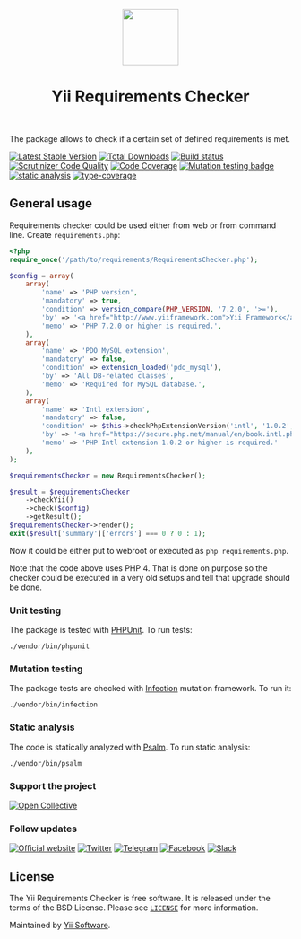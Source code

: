 <p align="center">
    <a href="https://github.com/yiisoft" target="_blank">
        <img src="https://yiisoft.github.io/docs/images/yii_logo.svg" height="100px">
    </a>
    <h1 align="center">Yii Requirements Checker</h1>
    <br>
</p>

The package allows to check if a certain set of defined requirements is met.

[![Latest Stable Version](https://poser.pugx.org/yiisoft/requirements/v/stable.png)](https://packagist.org/packages/yiisoft/requirements)
[![Total Downloads](https://poser.pugx.org/yiisoft/requirements/downloads.png)](https://packagist.org/packages/yiisoft/requirements)
[![Build status](https://github.com/yiisoft/requirements/workflows/build/badge.svg)](https://github.com/yiisoft/requirements/actions?query=workflow%3Abuild)
[![Scrutinizer Code Quality](https://scrutinizer-ci.com/g/yiisoft/requirements/badges/quality-score.png?b=master)](https://scrutinizer-ci.com/g/yiisoft/requirements/?branch=master)
[![Code Coverage](https://scrutinizer-ci.com/g/yiisoft/requirements/badges/coverage.png?b=master)](https://scrutinizer-ci.com/g/yiisoft/requirements/?branch=master)
[![Mutation testing badge](https://img.shields.io/endpoint?style=flat&url=https%3A%2F%2Fbadge-api.stryker-mutator.io%2Fgithub.com%2Fyiisoft%2Frequirements%2Fmaster)](https://dashboard.stryker-mutator.io/reports/github.com/yiisoft/requirements/master)
[![static analysis](https://github.com/yiisoft/requirements/workflows/static%20analysis/badge.svg)](https://github.com/yiisoft/requirements/actions?query=workflow%3A%22static+analysis%22)
[![type-coverage](https://shepherd.dev/github/yiisoft/requirements/coverage.svg)](https://shepherd.dev/github/yiisoft/requirements)

## General usage

Requirements checker could be used either from web or from command line. Create `requirements.php`: 

```php
<?php
require_once('/path/to/requirements/RequirementsChecker.php');

$config = array(
    array(
        'name' => 'PHP version',
        'mandatory' => true,
        'condition' => version_compare(PHP_VERSION, '7.2.0', '>='),
        'by' => '<a href="http://www.yiiframework.com">Yii Framework</a>',
        'memo' => 'PHP 7.2.0 or higher is required.',
    ),
    array(
        'name' => 'PDO MySQL extension',
        'mandatory' => false,
        'condition' => extension_loaded('pdo_mysql'),
        'by' => 'All DB-related classes',
        'memo' => 'Required for MySQL database.',
    ),
    array(
        'name' => 'Intl extension',
        'mandatory' => false,
        'condition' => $this->checkPhpExtensionVersion('intl', '1.0.2', '>='),
        'by' => '<a href="https://secure.php.net/manual/en/book.intl.php">Internationalization</a> support',
        'memo' => 'PHP Intl extension 1.0.2 or higher is required.'
    ),    
);

$requirementsChecker = new RequirementsChecker();

$result = $requirementsChecker
    ->checkYii()
    ->check($config)
    ->getResult();
$requirementsChecker->render();
exit($result['summary']['errors'] === 0 ? 0 : 1);
```

Now it could be either put to webroot or executed as `php requirements.php`.

Note that the code above uses PHP 4. That is done on purpose so the checker could be executed in a very old setups and
tell that upgrade should be done.

### Unit testing

The package is tested with [PHPUnit](https://phpunit.de/). To run tests:

```shell
./vendor/bin/phpunit
```

### Mutation testing

The package tests are checked with [Infection](https://infection.github.io/) mutation framework. To run it:

```shell
./vendor/bin/infection
```

### Static analysis

The code is statically analyzed with [Psalm](https://psalm.dev/). To run static analysis:

```shell
./vendor/bin/psalm
```

### Support the project

[![Open Collective](https://img.shields.io/badge/Open%20Collective-sponsor-7eadf1?logo=open%20collective&logoColor=7eadf1&labelColor=555555)](https://opencollective.com/yiisoft)

### Follow updates

[![Official website](https://img.shields.io/badge/Powered_by-Yii_Framework-green.svg?style=flat)](https://www.yiiframework.com/)
[![Twitter](https://img.shields.io/badge/twitter-follow-1DA1F2?logo=twitter&logoColor=1DA1F2&labelColor=555555?style=flat)](https://twitter.com/yiiframework)
[![Telegram](https://img.shields.io/badge/telegram-join-1DA1F2?style=flat&logo=telegram)](https://t.me/yii3en)
[![Facebook](https://img.shields.io/badge/facebook-join-1DA1F2?style=flat&logo=facebook&logoColor=ffffff)](https://www.facebook.com/groups/yiitalk)
[![Slack](https://img.shields.io/badge/slack-join-1DA1F2?style=flat&logo=slack)](https://yiiframework.com/go/slack)

## License

The Yii Requirements Checker is free software. It is released under the terms of the BSD License.
Please see [`LICENSE`](./LICENSE.md) for more information.

Maintained by [Yii Software](https://www.yiiframework.com/).
